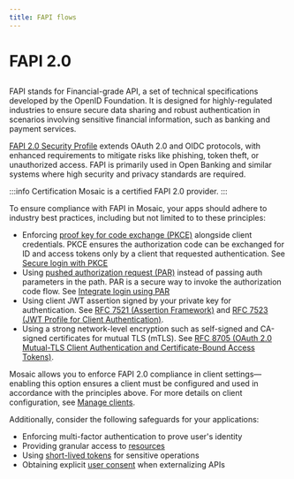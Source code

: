 ```yaml
---
title: FAPI flows
---
```


# FAPI 2.0
##

FAPI stands for Financial-grade API, a set of technical specifications developed by the OpenID Foundation. It is designed for highly-regulated industries to ensure secure data sharing and robust authentication in scenarios involving sensitive financial information, such as banking and payment services.

[FAPI 2.0 Security Profile](https://openid.net/specs/fapi-security-profile-2_0.html) extends OAuth 2.0 and OIDC protocols, with enhanced requirements to mitigate risks like phishing, token theft, or unauthorized access. FAPI is primarily used in Open Banking and similar systems where high security and privacy standards are required.

:::info Certification
Mosaic is a certified FAPI 2.0 provider.
:::

To ensure compliance with FAPI in Mosaic, your apps should adhere to industry best practices, including but not limited to to these principles:

- Enforcing [proof key for code exchange (PKCE)](https://www.rfc-editor.org/rfc/rfc9126) alongside client credentials. PKCE ensures the authorization code can be exchanged for ID and access tokens only by a client that requested authentication. See [Secure login with PKCE](/guides/user/auth_oidc_pkce.md)
- Using [pushed authorization request (PAR)](https://www.rfc-editor.org/rfc/rfc7636) instead of passing auth parameters in the path. PAR is a secure way to invoke the authorization code flow. See [Integrate login using PAR](/guides/user/auth_oidc_par.md)
- Using client JWT assertion signed by your private key for authentication. See [RFC 7521 (Assertion Framework)](https://www.rfc-editor.org/rfc/rfc7521.html) and [RFC 7523 (JWT Profile for Client Authentication)](https://www.rfc-editor.org/rfc/rfc7523.html).
- Using a strong network-level encryption such as self-signed and CA-signed certificates for mutual TLS (mTLS). See [RFC 8705 (OAuth 2.0 Mutual-TLS Client Authentication and Certificate-Bound Access Tokens)](https://www.rfc-editor.org/rfc/rfc8705.html).

Mosaic allows you to enforce FAPI 2.0 compliance in client settings&mdash;enabling this option ensures a client must be configured and used in accordance with the principles above. For more details on client configuration, see [Manage clients](/guides/user/manage_clients.md#advanced-settings).

Additionally, consider the following safeguards for your applications:

- Enforcing multi-factor authentication to prove user's identity
- Providing granular access to [resources](/guides/user/resources_overview.md)
- Using [short-lived tokens](/guides/user/manage_clients.md#advanced-settings) for sensitive operations
- Obtaining explicit [user consent](/guides/user/auth_consent.md) when externalizing APIs


<style>
    section article ul li {
        margin-top: 6px !important;
    }
</style>